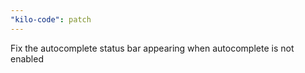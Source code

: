 ```yaml
---
"kilo-code": patch
---
```


Fix the autocomplete status bar appearing when autocomplete is not enabled
